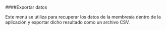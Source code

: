 ####Exportar datos

Este menú se utiliza para recuperar los datos de la membresía dentro de la aplicación y exportar dicho resultado como un archivo CSV.
